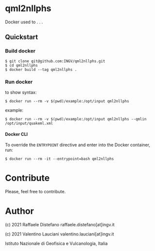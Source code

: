 # qml2nllphs

Docker used to . . .

## Quickstart
### Build docker
```
$ git clone git@github.com:INGV/qml2nllphs.git
$ cd qml2nllphs
$ docker build --tag qml2nllphs . 
```

### Run docker
to show syntax:
```
$ docker run --rm -v $(pwd)/example:/opt/input qml2nllphs 
```

example:
```
$ docker run --rm -v $(pwd)/example:/opt/input qml2nllphs --qmlin /opt/input/quakeml.xml
```

#### Docker CLI
To override the `ENTRYPOINT` directive and enter into the Docker container, run:
```
$ docker run --rm -it --entrypoint=bash qml2nllphs
```

# Contribute
Please, feel free to contribute.

# Author
(c) 2021 Raffaele Distefano raffaele.distefano[at]ingv.it

(c) 2021 Valentino Lauciani valentino.lauciani[at]ingv.it

Istituto Nazionale di Geofisica e Vulcanologia, Italia
